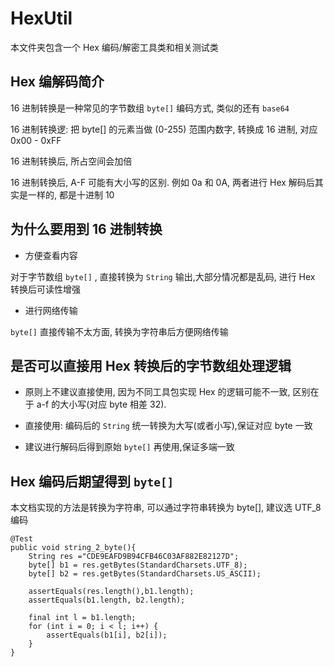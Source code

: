 # HexUtil 

本文件夹包含一个 Hex 编码/解密工具类和相关测试类


## Hex 编解码简介

16 进制转换是一种常见的字节数组 `byte[]` 编码方式, 类似的还有 `base64`

16 进制转换逻: 把 byte[] 的元素当做 (0-255) 范围内数字, 转换成 16 进制, 对应 0x00 - 0xFF

16 进制转换后, 所占空间会加倍

16 进制转换后, A-F 可能有大小写的区别. 例如 0a 和 0A, 两者进行 Hex 解码后其实是一样的, 都是十进制 10 


## 为什么要用到 16 进制转换

- 方便查看内容

对于字节数组 `byte[]` , 直接转换为 `String` 输出,大部分情况都是乱码, 进行 Hex 转换后可读性增强

- 进行网络传输
  
`byte[]` 直接传输不太方面, 转换为字符串后方便网络传输


## 是否可以直接用 Hex 转换后的字节数组处理逻辑

- 原则上不建议直接使用, 因为不同工具包实现 Hex 的逻辑可能不一致, 区别在于 a-f 的大小写(对应 byte 相差 32).

- 直接使用: 编码后的 `String` 统一转换为大写(或者小写),保证对应 byte 一致

- 建议进行解码后得到原始 `byte[]` 再使用,保证多端一致


##  Hex 编码后期望得到 `byte[]`

本文档实现的方法是转换为字符串, 可以通过字符串转换为 byte[], 建议选 UTF_8 编码

```
@Test
public void string_2_byte(){
    String res ="CDE9EAFD9B94CFB46C03AF882E82127D";
    byte[] b1 = res.getBytes(StandardCharsets.UTF_8);
    byte[] b2 = res.getBytes(StandardCharsets.US_ASCII);

    assertEquals(res.length(),b1.length);
    assertEquals(b1.length, b2.length);

    final int l = b1.length;
    for (int i = 0; i < l; i++) {
        assertEquals(b1[i], b2[i]);
    }
}
 ```